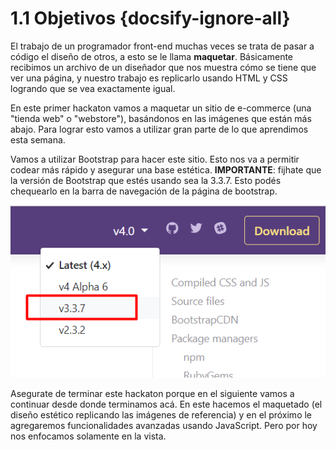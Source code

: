 # 1.1 Objetivos {docsify-ignore-all}

El trabajo de un programador front-end muchas veces se trata de pasar a código el diseño de otros, a esto se le llama **maquetar**. Básicamente recibimos un archivo de un diseñador que nos muestra cómo se tiene que ver una página, y nuestro trabajo es replicarlo usando HTML y CSS logrando que se vea exactamente igual.

En este primer hackaton vamos a maquetar un sitio de e-commerce (una "tienda web" o "webstore"), basándonos en las imágenes que están más abajo. Para lograr esto vamos a utilizar gran parte de lo que aprendimos esta semana.

Vamos a utilizar Bootstrap para hacer este sitio. Esto nos va a permitir codear más rápido y asegurar una base estética. **IMPORTANTE**: fijhate que la versión de Bootstrap que estés usando sea la 3.3.7. Esto podés chequearlo en la barra de navegación de la página de bootstrap.

![Bootstrap Version](../_images/06_1_1_bootstrap.png)

Asegurate de terminar este hackaton porque en el siguiente vamos a continuar desde donde terminamos acá. En este hacemos el maquetado (el diseño estético replicando las imágenes de referencia) y en el próximo le agregaremos funcionalidades avanzadas usando JavaScript. Pero por hoy nos enfocamos solamente en la vista.